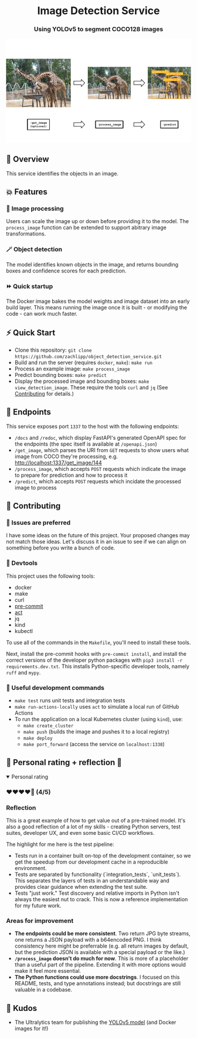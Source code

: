 <h1 align="center">Image Detection Service</h1>
<h3 align="center">Using YOLOv5 to segment COCO128 images</h3>

![](https://github.com/zachlipp/object-detection-service/blob/figs/figs/flow.png)

## 📝 Overview
This service identifies the objects in an image.

## 💥 Features
### 📸 **Image processing**
Users can scale the image up or down before providing it to the model. The `process_image` function can be extended to support abitrary image transformations.

### 🪄 **Object detection**
The model identifies known objects in the image, and returns bounding boxes and confidence scores for each prediction.

### ⏩ **Quick startup**
The Docker image bakes the model weights and image dataset into an early build layer. This means running the image once it is built - or modifying the code - can work much faster.

## ⚡ Quick Start
- Clone this repository: `git clone https://github.com/zachlipp/object_detection_service.git`
- Build and run the server (requires `docker`, `make`): `make run`
- Process an example image: `make process_image`
- Predict bounding boxes: `make predict`
- Display the processed image and bounding boxes: `make view_detection_image`. These require the tools `curl` and `jq` (See <a href="#-contributing">Contributing</a> for details.)

## 📖 Endpoints
This service exposes port `1337` to the host with the following endpoints:
- `/docs` and `/redoc`, which display FastAPI's generated OpenAPI spec for the endpoints (the spec itself is available at `/openapi.json`)
- `/get_image`, which parses the URI from `GET` requests to show users what image from COCO they're processing, e.g. [http://localhost:1337/get_image/144](http://localhost:1337/get_image/144)
- `/process_image`, which accepts `POST` requests which indicate the image to prepare for prediction and how to process it
- `/predict`, which accepts `POST` requests which incidate the processed image to process

## 🤝 Contributing
### 🤙 Issues are preferred
I have some ideas on the future of this project. Your proposed changes may not match those ideas. Let's discuss it in an issue to see if we can align on something before you write a bunch of code.

### 🧰 Devtools
This project uses the following tools:
- docker
- make
- curl
- [pre-commit](https://pre-commit.com/)
- [act](https://github.com/nektos/act)
- jq
- kind
- kubectl

To use all of the commands in the `Makefile`, you'll need to install these tools.

Next, install the pre-commit hooks with `pre-commit install`, and install the correct versions of the developer python packages with `pip3 install -r requirements.dev.txt`. This installs Python-specific developer tools, namely `ruff` and `mypy`.

### 👷 Useful development commands
- `make test` runs unit tests and integration tests
- `make run-actions-locally` uses `act` to simulate a local run of GitHub Actions
- To run the application on a local Kubernetes cluster (using `kind`), use:
    - `make create_cluster`
    - `make push` (builds the image and pushes it to a local registry)
    - `make deploy`
    - `make port_forward` (access the service on `localhost:1338`)

## 🥁 Personal rating + reflection 🥁
<details open="">
<summary>Personal rating</summary>
<h3>❤️❤️❤️️❤️🖤 (4/5)</h3>
<h3>Reflection</h3>

<p>This is a great example of how to get value out of a pre-trained model. It's also a good reflection of a lot of my skills - creating Python servers, test suites, developer UX, and even some basic CI/CD workflows.</p>

<p>The highlight for me here is the test pipeline:
<ul>
    <li>Tests run in a container built on-top of the development container, so we get the speedup from our development cache in a reproducible environment.</li>
    <li>Tests are separated by functionality (`integration_tests`, `unit_tests`). This separates the layers of tests in an understandable way and provides clear guidance when extending the test suite.</li>
    <li>Tests "just work." Test discovery and relative imports in Python isn't always the easiest nut to crack. This is now a reference implementation for my future work.</li>
</ul>

<h3>Areas for improvement</h3>
<ul>
    <li><strong>The endpoints could be more consistent</strong>. Two return JPG byte streams, one returns a JSON payload with a b64encoded PNG. I think consistency here might be preferrable (e.g. all return images by default, but the prediction JSON is available with a special payload or the like.)</li>
    <li><strong><code>/process_image</code> doesn't do much for now</strong>. This is more of a placeholder than a useful part of the pipeline. Extending it with more options would make it feel more essential.</li>
    <li><strong>The Python functions could use more docstrings</strong>. I focused on this README, tests, and type annotations instead; but docstrings are still valuable in a codebase.</li>
</ul>
</details>

## 🤗 Kudos
- The Ultralytics team for publishing the [YOLOv5 model](https://github.com/ultralytics/yolov5) (and Docker images for it!)
